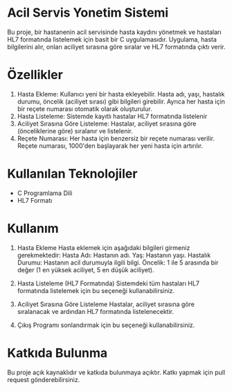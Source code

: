 # Acil Servis Yonetim Sistemi
Bu proje, bir hastanenin acil servisinde hasta kaydını yönetmek ve hastaları HL7 formatında listelemek için basit bir C uygulamasıdır. Uygulama, hasta bilgilerini alır, onları aciliyet sırasına göre sıralar ve HL7 formatında çıktı verir.

# Özellikler
1. Hasta Ekleme: Kullanıcı yeni bir hasta ekleyebilir. Hasta adı, yaşı, hastalık durumu, öncelik (aciliyet sırası) gibi bilgileri girebilir. Ayrıca her hasta için bir reçete numarası otomatik olarak oluşturulur.
2. Hasta Listeleme: Sistemde kayıtlı hastalar HL7 formatında listelenir
3. Aciliyet Sırasına Göre Listeleme: Hastalar, aciliyet sırasına göre (önceliklerine göre) sıralanır ve listelenir.
4. Reçete Numarası: Her hasta için benzersiz bir reçete numarası verilir. Reçete numarası, 1000'den başlayarak her yeni hasta için artırılır.

# Kullanılan Teknolojiler
- C Programlama Dili
- HL7 Formatı

# Kullanım
1. Hasta Ekleme
Hasta eklemek için aşağıdaki bilgileri girmeniz gerekmektedir:
Hasta Adı: Hastanın adı.
Yaş: Hastanın yaşı.
Hastalık Durumu: Hastanın acil durumuyla ilgili bilgi.
Öncelik: 1 ile 5 arasında bir değer (1 en yüksek aciliyet, 5 en düşük aciliyet).

2. Hasta Listeleme (HL7 Formatında)
Sistemdeki tüm hastaları HL7 formatında listelemek için bu seçeneği kullanabilirsiniz.

3. Aciliyet Sırasına Göre Listeleme
Hastalar, aciliyet sırasına göre sıralanacak ve ardından HL7 formatında listelenecektir.

4. Çıkış
Programı sonlandırmak için bu seçeneği kullanabilirsiniz.

# Katkıda Bulunma
Bu proje açık kaynaklıdır ve katkıda bulunmaya açıktır. Katkı yapmak için pull request gönderebilirsiniz.
